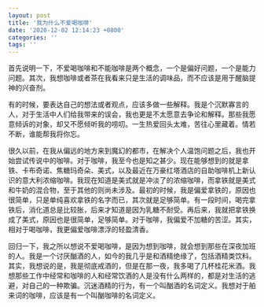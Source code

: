 ```yaml
---
layout: post
title: '我为什么不爱喝咖啡'
date: '2020-12-02 12:14:23 +0800'
categories: ''
tags: ''
---
```


首先说明一下，不爱喝咖啡和不能咖啡是两个概念，一个是偏好问题，一个是能力问题。其次，我想咖啡或者茶在我看来只是生活的调味品，而不应该是用于醒脑提神的兴奋剂。

有的时候，要表达自己的想法或者观点，应该多做一些解释。我是个沉默寡言的人，对于生活中人们给我带来的误会，我也更是不太愿意去争论和解释。那些我愿意倾诉的对象，却又不愿倾听我的唠叨。一生热爱回头太难，苦往心里藏着。情若不断，谁能帮我将你忘。

很久以前，在我从偏远的地方来到魔幻的都市，在解决个人温饱问题之后，我也开始尝试传说中的咖啡。对于咖啡，我至今也是知之甚少。现在能够想到的就是拿铁、卡布奇诺、焦糖玛奇朵、美式，以及最近在万豪红塔酒店的自助咖啡机上新认识的意大利浓缩咖啡。我现在知道是美式就是冲淡了的浓缩咖啡，而拿铁就是美式和牛奶的混合物，至于其他的则尚未涉及。最初的时候，我是偏爱拿铁的，原因也很简单，只是单纯喜欢拿铁的名字而已，其次就是足够简单。有一段时间，喝完拿铁后，消化道总是比较胀，后来才知道是因为乳糖不耐受。再后来，我就把拿铁换成了美式，原因也是很简单，足够简单。对于咖啡，我偏爱不加糖的苦涩。其实，相对于喝咖啡，我更偏爱咖啡漂浮的轻盈清香。

回归一下，我之所以想说不爱喝咖啡，是因为想到咖啡，就会想到那些在深夜加班的人。我是一个讨厌酗酒的人，如今的我几乎是和酒精绝缘了，包括酒精类饮料。其实，我想说的是，我是彻底戒酒的，但是在那一夜，我多喝了几杯桂花米酒。我想那些工作中经常和咖啡的人和经常饮酒的人是没有什么两样的，都是对生活的逃避，对自己的一种欺骗。沉迷酒精的行为，有一个叫酗酒的名词定义。我想对于舶来词的咖啡，应该是有一个叫酗咖啡的名词定义。
